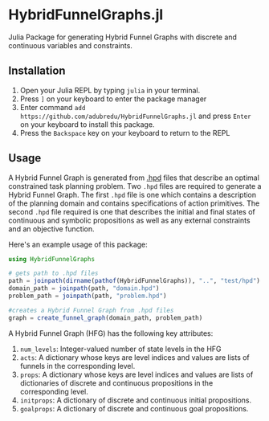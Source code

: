 # HybridFunnelGraphs.jl
Julia Package for generating Hybrid Funnel Graphs with discrete and continuous variables and constraints.

## Installation
1. Open your Julia REPL by typing  `julia` in your terminal.
2. Press `]` on your keyboard to enter the package manager
3. Enter command `add https://github.com/adubredu/HybridFunnelGraphs.jl` and press 
`Enter` on your keyboard to install this package.
4. Press the `Backspace` key on your keyboard to return to the REPL

## Usage
A Hybrid Funnel Graph is generated from [.hpd](https://github.com/adubredu/HPD.jl) files that describe an optimal constrained task planning problem. Two `.hpd` files are required to generate a Hybrid Funnel Graph. The first `.hpd` file is one which contains a description of the planning domain and contains specifications of action primitives. The second `.hpd` file required is one that describes the initial and final states of continuous and symbolic propositions as well as any external constraints and an objective function.

Here's an example usage of this package:
```julia
using HybridFunnelGraphs

# gets path to .hpd files
path = joinpath(dirname(pathof(HybridFunnelGraphs)), "..", "test/hpd")
domain_path = joinpath(path, "domain.hpd")
problem_path = joinpath(path, "problem.hpd")

#creates a Hybrid Funnel Graph from .hpd files
graph = create_funnel_graph(domain_path, problem_path)
```

A Hybrid Funnel Graph (HFG) has the following key attributes:

1. `num_levels`: Integer-valued number of state levels in the HFG
2. `acts`: A dictionary whose keys are level indices and values are lists of funnels in the corresponding level.
3. `props`: A dictionary whose keys are level indices and values are lists of dictionaries of discrete and continuous propositions in the corresponding level.
4. `initprops`: A dictionary of discrete and continuous initial propositions.
5. `goalprops`: A dictionary of discrete and continuous goal propositions.